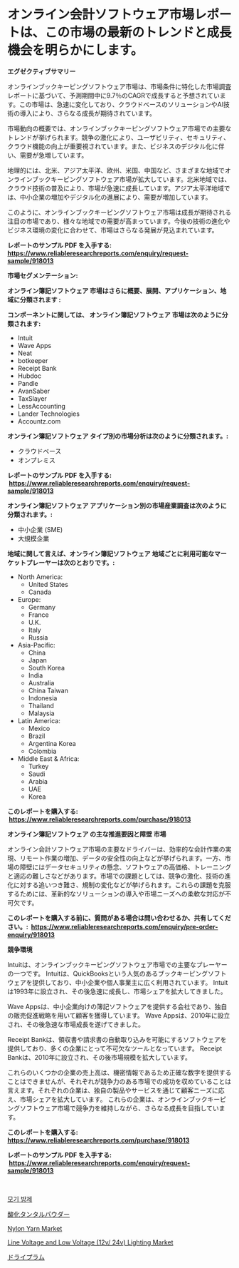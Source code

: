 <p><h1>オンライン会計ソフトウェア市場レポートは、この市場の最新のトレンドと成長機会を明らかにします。</h1></p><p><strong>エグゼクティブサマリー</strong></p>
<p><p>オンラインブックキーピングソフトウェア市場は、市場条件に特化した市場調査レポートに基づいて、予測期間中に9.7％のCAGRで成長すると予想されています。この市場は、急速に変化しており、クラウドベースのソリューションやAI技術の導入により、さらなる成長が期待されています。</p><p>市場動向の概要では、オンラインブックキーピングソフトウェア市場での主要なトレンドが挙げられます。競争の激化により、ユーザビリティ、セキュリティ、クラウド機能の向上が重要視されています。また、ビジネスのデジタル化に伴い、需要が急増しています。</p><p>地理的には、北米、アジア太平洋、欧州、米国、中国など、さまざまな地域でオンラインブックキーピングソフトウェア市場が拡大しています。北米地域では、クラウド技術の普及により、市場が急速に成長しています。アジア太平洋地域では、中小企業の増加やデジタル化の進展により、需要が増加しています。</p><p>このように、オンラインブックキーピングソフトウェア市場は成長が期待される注目の市場であり、様々な地域での需要が高まっています。今後の技術の進化やビジネス環境の変化に合わせて、市場はさらなる発展が見込まれています。</p></p>
<p><strong>レポートのサンプル PDF を入手する: <a href="https://www.reliableresearchreports.com/enquiry/request-sample/918013">https://www.reliableresearchreports.com/enquiry/request-sample/918013</a></strong></p>
<p><strong>市場セグメンテーション:</strong></p>
<p><strong> オンライン簿記ソフトウェア 市場はさらに概要、展開、アプリケーション、地域に分類されます :</strong></p>
<p><strong>コンポーネントに関しては、 オンライン簿記ソフトウェア 市場は次のように分類されます: &nbsp;</strong></p>
<p><ul><li>Intuit</li><li>Wave Apps</li><li>Neat</li><li>botkeeper</li><li>Receipt Bank</li><li>Hubdoc</li><li>Pandle</li><li>AvanSaber</li><li>TaxSlayer</li><li>LessAccounting</li><li>Lander Technologies</li><li>Accountz.com</li></ul></p>
<p><strong> オンライン簿記ソフトウェア タイプ別の市場分析は次のように分類されます。:</strong></p>
<p><ul><li>クラウドベース</li><li>オンプレミス</li></ul></p>
<p><strong>レポートのサンプル PDF を入手する: &nbsp;<a href="https://www.reliableresearchreports.com/enquiry/request-sample/918013">https://www.reliableresearchreports.com/enquiry/request-sample/918013</a></strong></p>
<p><strong> オンライン簿記ソフトウェア アプリケーション別の市場産業調査は次のように分類されます。:</strong></p>
<p><ul><li>中小企業 (SME)</li><li>大規模企業</li></ul></p>
<p><strong>地域に関して言えば、オンライン簿記ソフトウェア 地域ごとに利用可能なマーケットプレーヤーは次のとおりです。:</strong></p>
<p><ul>
    <li>
        North America:
        <ul>
            <li>United States</li>
            <li>Canada</li>
        </ul>
    </li>
    <li>
        Europe:
        <ul>
            <li>Germany</li>
            <li>France</li>
            <li>U.K.</li>
            <li>Italy</li>
            <li>Russia</li>
        </ul>
    </li>
    <li>
        Asia-Pacific:
        <ul>
            <li>China</li>
            <li>Japan</li>
            <li>South Korea</li>
            <li>India</li>
            <li>Australia</li>
            <li>China Taiwan</li>
            <li>Indonesia</li>
            <li>Thailand</li>
            <li>Malaysia</li>
        </ul>
    </li>
    <li>
        Latin America:
        <ul>
            <li>Mexico</li>
            <li>Brazil</li>
            <li>Argentina Korea</li>
            <li>Colombia</li>
        </ul>
    </li>
    <li>
        Middle East & Africa:
        <ul>
            <li>Turkey</li>
            <li>Saudi</li>
            <li>Arabia</li>
            <li>UAE</li>
            <li>Korea</li>
        </ul>
    </li>
    </ul></p>
<p><strong>このレポートを購入する: &nbsp;<a href="https://www.reliableresearchreports.com/purchase/918013">https://www.reliableresearchreports.com/purchase/918013</a></strong></p>
<p><strong>オンライン簿記ソフトウェア の主な推進要因と障壁 市場</strong></p>
<p><p>オンライン会計ソフトウェア市場の主要なドライバーは、効率的な会計作業の実現、リモート作業の増加、データの安全性の向上などが挙げられます。一方、市場の障壁にはデータセキュリティの懸念、ソフトウェアの高価格、トレーニングと適応の難しさなどがあります。市場での課題としては、競争の激化、技術の進化に対する追いつき難さ、規制の変化などが挙げられます。これらの課題を克服するためには、革新的なソリューションの導入や市場ニーズへの柔軟な対応が不可欠です。</p></p>
<p><strong>このレポートを購入する前に、質問がある場合は問い合わせるか、共有してください。:&nbsp; <a href="https://www.reliableresearchreports.com/enquiry/pre-order-enquiry/918013">https://www.reliableresearchreports.com/enquiry/pre-order-enquiry/918013</a></strong></p>
<p><strong>競争環境</strong></p>
<p><p>Intuitは、オンラインブックキーピングソフトウェア市場での主要なプレーヤーの一つです。 Intuitは、QuickBooksという人気のあるブックキーピングソフトウェアを提供しており、中小企業や個人事業主に広く利用されています。 Intuitは1993年に設立され、その後急速に成長し、市場シェアを拡大してきました。</p><p>Wave Appsは、中小企業向けの簿記ソフトウェアを提供する会社であり、独自の販売促進戦略を用いて顧客を獲得しています。 Wave Appsは、2010年に設立され、その後急速な市場成長を遂げてきました。</p><p>Receipt Bankは、領収書や請求書の自動取り込みを可能にするソフトウェアを提供しており、多くの企業にとって不可欠なツールとなっています。 Receipt Bankは、2010年に設立され、その後市場規模を拡大しています。</p><p>これらのいくつかの企業の売上高は、機密情報であるため正確な数字を提供することはできませんが、それぞれが競争力のある市場での成功を収めていることは言えます。それぞれの企業は、独自の製品やサービスを通じて顧客ニーズに応え、市場シェアを拡大しています。 これらの企業は、オンラインブックキーピングソフトウェア市場で競争力を維持しながら、さらなる成長を目指しています。</p></p>
<p><strong>このレポートを購入する: &nbsp; <a href="https://www.reliableresearchreports.com/purchase/918013">https://www.reliableresearchreports.com/purchase/918013</a></strong></p>
<p><strong>レポートのサンプル PDF を入手する: &nbsp;<a href="https://www.reliableresearchreports.com/enquiry/request-sample/918013">https://www.reliableresearchreports.com/enquiry/request-sample/918013</a></strong><strong></strong></p>
<p>&nbsp;</p>
<p><p><a href="https://medium.com/@dinamoghazi/%EB%AA%A8%EA%B8%B0-%EB%B0%A9%EC%A0%9C-%EC%8B%9C%EC%9E%A5-%EC%A2%85%EB%A5%98-%EC%9D%91%EC%9A%A9-%EB%B0%8F-%EC%A7%80%EB%A6%AC%EB%B3%84%EB%A1%9C%EC%9D%98-%EC%B2%A0%EC%A0%80%ED%95%9C-%ED%8F%89%EA%B0%80-c14260454487">모기 방제</a></p><p><a href="https://medium.com/@boydyundt1/%E3%82%BF%E3%83%B3%E3%82%BF%E3%83%AB%E9%85%B8%E5%8C%96%E7%89%A9%E7%B2%89%E6%9C%AB%E5%B8%82%E5%A0%B4%E8%A6%8F%E6%A8%A1%E3%81%A8%E5%B8%82%E5%A0%B4%E5%8B%95%E5%90%91-%E5%AE%8C%E5%85%A8%E3%81%AA%E6%A5%AD%E7%95%8C%E6%A6%82%E8%A6%81-2024%E5%B9%B4%E3%81%8B%E3%82%892031%E5%B9%B4-71eec83ba70a">酸化タンタルパウダー</a></p><p><a href="https://view.publitas.com/reportprime-1/nylon-yarn-market-with-the-goal-of-estimating-the-market-size-and-future-growth-potential-of-various-market-segments-based-on-component-applications-end-user-and-region/">Nylon Yarn Market</a></p><p><a href="https://unruly-ladybug-44b.notion.site/Line-Voltage-and-Low-Voltage-12v-24v-Lighting-Market-Size-Global-Industry-Overview-Market-Segme-5e79106d07de4925b414cad536121bf4">Line Voltage and Low Voltage (12v/ 24v) Lighting Market</a></p><p><a href="https://medium.com/@boydyundt1/%E5%B9%B2%E3%81%97%E3%83%97%E3%83%A9%E3%83%A0%E3%81%AE%E5%B8%82%E5%A0%B4%E8%A6%8F%E6%A8%A1%E3%81%A8%E5%B8%82%E5%A0%B4%E5%8B%95%E5%90%91-%E5%AE%8C%E5%85%A8%E3%81%AA%E7%94%A3%E6%A5%AD%E6%A6%82%E8%A6%81-2024%E5%B9%B4%E3%81%8B%E3%82%892031%E5%B9%B4%E3%81%BE%E3%81%A7-fcae5d5f2444">ドライプラム</a></p></p>